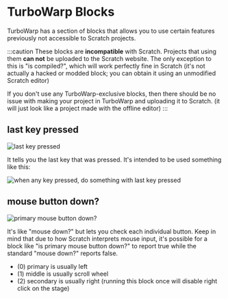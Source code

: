 # TurboWarp Blocks

TurboWarp has a section of blocks that allows you to use certain features previously not accessible to Scratch projects.

:::caution
These blocks are **incompatible** with Scratch. Projects that using them **can not** be uploaded to the Scratch website. The only exception to this is "is compiled?", which will work perfectly fine in Scratch (it's not actually a hacked or modded block; you can obtain it using an unmodified Scratch editor)

If you don't use any TurboWarp-exclusive blocks, then there should be no issue with making your project in TurboWarp and uploading it to Scratch. (it will just look like a project made with the offline editor)
:::

## last key pressed

![last key pressed](https://user-images.githubusercontent.com/33787854/103114770-9e63b180-4625-11eb-990f-8b07c664e857.png)

It tells you the last key that was pressed. It's intended to be used something like this:

![when any key pressed, do something with last key pressed](https://user-images.githubusercontent.com/33787854/103114791-b1768180-4625-11eb-9e63-dad0f21c3a36.png)

## mouse button down?

![primary mouse button down?](https://user-images.githubusercontent.com/33787854/103450461-69d2a400-4c7c-11eb-9eca-b3ebc15a4996.png)

It's like "mouse down?" but lets you check each individual button. Keep in mind that due to how Scratch interprets mouse input, it's possible for a block like "is primary mouse button down?" to report true while the standard "mouse down?" reports false.

 * (0) primary is usually left
 * (1) middle is usually scroll wheel
 * (2) secondary is usually right (running this block once will disable right click on the stage)
